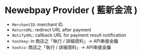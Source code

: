 # Newebpay Provider ( 藍新金流 )

 - `MerchantID`: merchant ID.
 - `ReturnURL`: redirect URL after payment
 - `NotifyURL`: callback URL for payment result notification
 - `hashkey`: in 商店之「執行 / 詳細資料」-> API串接金鑰
 - `hashiv`: 商店之「執行 / 詳細資料」-> API串接金鑰

